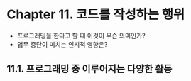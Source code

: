 # Chapter 11. 코드를 작성하는 행위
- 프로그래밍을 한다고 할 때 이것이 무슨 의미인가?
- 업무 중단이 미치는 인지적 영향은?

## 11.1. 프로그래밍 중 이루어지는 다양한 활동
